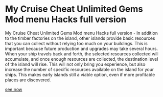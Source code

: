 # My Cruise Cheat Unlimited Gems Mod menu Hacks full version

My Cruise Cheat Unlimited Gems Mod menu Hacks full version - In addition to the timber factories on the island, other islands provide basic resources that you can collect without relying too much on your buildings. This is important because future production and upgrades may take several hours. When your ship travels back and forth, the selected resources collected will accumulate, and once enough resources are collected, the destination level of the island will rise. This will not only bring you experience, but also increase the number of specific resources available on the island for your ships. This makes early islands still a viable option, even if more profitable places are discovered.

[see now](https://fancymod.top/my-cruise/)
